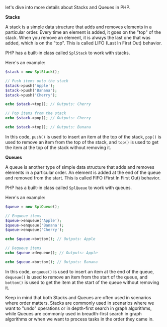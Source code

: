 let's dive into more details about Stacks and Queues in PHP.

**Stacks**

A stack is a simple data structure that adds and removes elements in a particular order. Every time an element is added, it goes on the "top" of the stack. When you remove an element, it is always the last one that was added, which is on the "top". This is called LIFO (Last In First Out) behavior. 

PHP has a built-in class called `SplStack` to work with stacks.

Here's an example:

```php
$stack = new SplStack();

// Push items onto the stack
$stack->push('Apple');
$stack->push('Banana');
$stack->push('Cherry');

echo $stack->top(); // Outputs: Cherry

// Pop items from the stack
echo $stack->pop(); // Outputs: Cherry

echo $stack->top(); // Outputs: Banana
```

In this code, `push()` is used to insert an item at the top of the stack, `pop()` is used to remove an item from the top of the stack, and `top()` is used to get the item at the top of the stack without removing it.

**Queues**

A queue is another type of simple data structure that adds and removes elements in a particular order. An element is added at the end of the queue and removed from the start. This is called FIFO (First In First Out) behavior.

PHP has a built-in class called `SplQueue` to work with queues.

Here's an example:

```php
$queue = new SplQueue();

// Enqueue items
$queue->enqueue('Apple');
$queue->enqueue('Banana');
$queue->enqueue('Cherry');

echo $queue->bottom(); // Outputs: Apple

// Dequeue items
echo $queue->dequeue(); // Outputs: Apple

echo $queue->bottom(); // Outputs: Banana
```

In this code, `enqueue()` is used to insert an item at the end of the queue, `dequeue()` is used to remove an item from the start of the queue, and `bottom()` is used to get the item at the start of the queue without removing it. 

Keep in mind that both Stacks and Queues are often used in scenarios where order matters. Stacks are commonly used in scenarios where we want to "undo" operations or in depth-first search in graph algorithms, while Queues are commonly used in breadth-first search in graph algorithms or when we want to process tasks in the order they came in.
